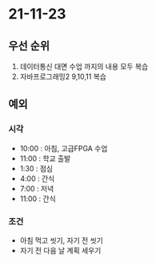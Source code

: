 # 21-11-23

## 우선 순위
1. 데이터통신 대면 수업 까지의 내용 모두 복습
2. 자바프로그래밍2 9,10,11 복습

## 예외

### 시각
- 10:00 : 아침, 고급FPGA 수업
- 11:00 : 학교 출발
- 1:30 : 점심
- 4:00 : 간식
- 7:00 : 저녁
- 11:00 : 간식

### 조건
- 아침 먹고 씻기, 자기 전 씻기
- 자기 전 다음 날 계획 세우기
